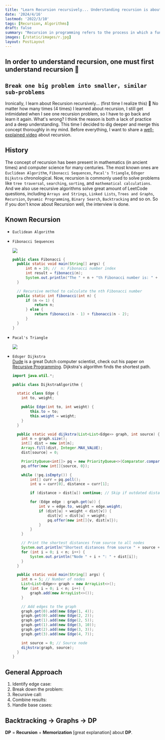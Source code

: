 ```yaml
---
title: "Learn Recursion recursively... Understanding recursion is about understanding recursion..."
date: '2024/4/16'
lastmod: '2022/3/10'
tags: [Recursion, Algorithms]
draft: false
summary: "Recursion in programming refers to the process in which a function calls itself directly or indirectly to solve a problem. It's a powerful concept to solve problems that can be broken down into smaller, similar subproblems."
images: [/static/images/r.jpg]
layout: PostLayout
---
```

## In order to understand recursion, one must first understand recursion 🫠
## `Break one big problem into smaller, similar sub-problems`
Ironically, I learn about Recursion recursively... (first time I realize this) 🫠
No matter how many times (4 times) I learned about recursion, I still get intimidated when I see one recursion problem, so I have to go back and learn it again.
What's wrong? I think the reason is both a lack of practice and a deep understanding.
This time I decided to dig deeper and merge this concept thoroughly in my mind.
Before everything, I want to share a [well-explained video](https://www.youtube.com/watch?v=ngCos392W4w&ab_channel=Reducible) about recursion.

## History
The concept of recursion has been present in mathematics (in ancient times) and computer science for many centuries. 
The most known ones are `Euclidean Algorithm`, `Fibonacci Sequences`, `Pacal's Triangle`, `Edsger Dijkstra` chronological.
Now, recursion is commonly used to solve problems like `tree traversal`, `searching`, `sorting`, and `mathematical calculations`.
And we also use recursive algorithms solve great amount of LeetCode questions, including `Arrays and Strings`, `Linked Lists`, `Trees and Graphs`, `Recursion`, `Dynamic Programming`,
`Binary Search`, `Backtracking` and so on.
So if you don't know about Recursion well, the interview is done.

## Known Recursion
- `Euclidean Algorithm`


- `Fibonacci Sequences`
   
  ![](/static/images/fibonacci.jpg)
  ```Java
  public class Fibonacci {
    public static void main(String[] args) {
        int n = 10; //  n: Fibonacci number index
        int result = fibonacci(n);
        System.out.println("The " + n + "th Fibonacci number is: " + result);
    }

    // Recursive method to calculate the nth Fibonacci number
    public static int fibonacci(int n) {
        if (n <= 1) {
            return n;
        } else {
            return fibonacci(n - 1) + fibonacci(n - 2);
        }
    }
  }
  ```
- `Pacal's Triangle`

  ![](/static/images/pascal.jpg)

- `Edsger Dijkstra`  
    [Dude](https://en.wikipedia.org/wiki/Edsger_W._Dijkstra) is a great Dutch computer scientist, check out his paper on [Recursive Programming](https://ics.uci.edu/~jajones/INF102-S18/readings/07_dijkstra.pdf).
    Dijkstra's algorithm finds the shortest path.
    ```Java
    import java.util.*;

    public class DijkstraAlgorithm {

      static class Edge {
        int to, weight;

        public Edge(int to, int weight) {
            this.to = to;
            this.weight = weight;
        }
      }

      public static void dijkstra(List<List<Edge>> graph, int source) {
        int n = graph.size();
        int[] dist = new int[n];
        Arrays.fill(dist, Integer.MAX_VALUE);
        dist[source] = 0;

        PriorityQueue<int[]> pq = new PriorityQueue<>(Comparator.comparingInt(a -> a[1]));
        pq.offer(new int[]{source, 0});

        while (!pq.isEmpty()) {
            int[] curr = pq.poll();
            int u = curr[0], distance = curr[1];

            if (distance > dist[u]) continue; // Skip if outdated distance

            for (Edge edge : graph.get(u)) {
                int v = edge.to, weight = edge.weight;
                if (dist[u] + weight < dist[v]) {
                    dist[v] = dist[u] + weight;
                    pq.offer(new int[]{v, dist[v]});
                }
            }
        }

        // Print the shortest distances from source to all nodes
        System.out.println("Shortest distances from source " + source + ":");
        for (int i = 0; i < n; i++) {
            System.out.println("Node " + i + ": " + dist[i]);
        }
      }

      public static void main(String[] args) {
        int n = 5; // Number of nodes
        List<List<Edge>> graph = new ArrayList<>();
        for (int i = 0; i < n; i++) {
            graph.add(new ArrayList<>());
        }

        // Add edges to the graph
        graph.get(0).add(new Edge(1, 4));
        graph.get(0).add(new Edge(2, 2));
        graph.get(1).add(new Edge(2, 5));
        graph.get(1).add(new Edge(3, 10));
        graph.get(2).add(new Edge(3, 3));
        graph.get(3).add(new Edge(4, 7));

        int source = 0; // Source node
        dijkstra(graph, source);
      }
    }

    ```
  


## General Approach
1. Identify edge case:
2. Break down the problem:
3. Recursive call: 
4. Combine results:
5. Handle base cases:


## Backtracking -> Graphs -> DP
**DP** = **Recursion** + **Memorization**
[great explanation] about **DP**.


